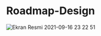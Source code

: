 # Roadmap-Design

![Ekran Resmi 2021-09-16 23 22 51](https://user-images.githubusercontent.com/62498978/133680742-1b44b8e7-f58a-430f-bca0-30bee2ed5eab.png)
